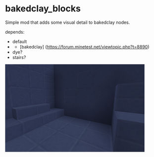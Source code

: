 # bakedclay_blocks

Simple mod that adds some visual detail to bakedclay nodes.

depends:
- default
- * [bakedclay] (https://forum.minetest.net/viewtopic.php?t=8890)
- dye?
- stairs?

![Preview](https://github.com/Napiophelios/bakedclay_blocks/blob/master/screenshot.png)
